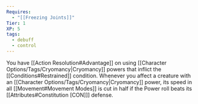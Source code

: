 ```yaml
---
Requires:
  - "[[Freezing Joints]]"
Tier: 1
XP: 5
tags:
  - debuff
  - control
---
```

You have [[Action Resolution#Advantage]] on using [[Character Options/Tags/Cryomancy|Cryomancy]] powers that inflict the [[Conditions#Restrained]] condition. Whenever you affect a creature with an [[Character Options/Tags/Cryomancy|Cryomancy]] power, its speed in all [[Movement#Movement Modes]] is cut in half if the Power roll beats its [[Attributes#Constitution [CON]]] defense.